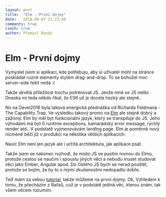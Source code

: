 ```yaml
---
layout: post
title:  "Elm - První dojmy"
date:   2016-06-07 21:22:49
comments: true
czech: true
author: Přemysl Donát
---
```

# Elm - První dojmy

Vymyslel jsem si aplikaci, kde potřebuju, aby si uživatel mohl na stránce poskládat ruzné elementy stylem drag-and-drop. To se bohužel moc server-side řešit nedá :(

Takže skvělá příležitost trochu potrénovat JS. Jenže mně se JS nelíbí. Dneska mi teda někdo říkal, že ES6 už je docela hezký ale stejně..

No na Devel2016 byla taková energická přednáška od Richarda Feldmana - The Capability Trap. Ve výsledku takový promo na [Elm](http://elm-lang.org) ale stejně dobrý a záživný. Elm by měl být funkcionální jazyk, který se transpiluje do JS. Jeho výhodami má být 0 runtime exceptions, kamarádský error message, rýchlý render atd.. V podstatě vyjmenovávám landing page. Elm je poměrně nový nicméně běží již v produkci na několika větších aplikacích.

Navíc Elm není jen jazyk ale i určitá architektura, jak aplikace psát.

Takže jsem se nakonec rozhodl, že místo JS se pustím rovnou do Elmu, protože cestou se naučim i spoustu jiných věcí a nebudu muset studovat věci jako Ember, Angular apod. Do čistého JS bych se nerad pouštěl, protože se bojím, že by to s mými zkušenostmi nedopadlo dobře.

Teď mám za sebou [tutorial](http://elm-tutorial.org), takže můžeme na první dojmy. Ok, Vzhledem k tomu, že přecházím z Railsů, což je v podstatě jediná věc, kterou znám, tak všem věcem rozumím.
